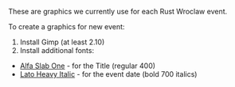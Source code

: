 These are graphics we currently use for each Rust Wroclaw event.

To create a graphics for new event:
1. Install Gimp (at least 2.10)
2. Install additional fonts:
- [Alfa Slab One](https://fonts.google.com/specimen/Alfa+Slab+One#standard-styles) - for the Title (regular 400)
- [Lato Heavy Italic](https://fonts.google.com/specimen/Lato) - for the event date (bold 700 italics)
